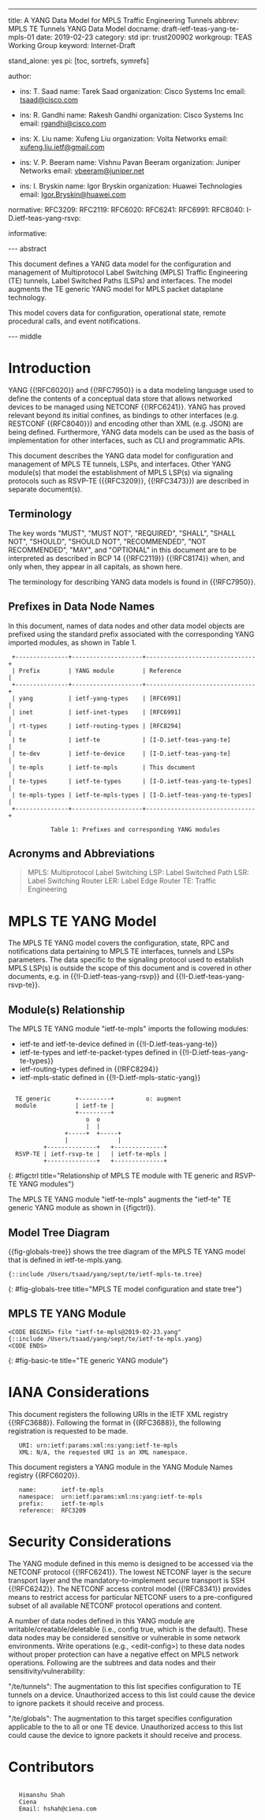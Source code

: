 ---
title: A YANG Data Model for MPLS Traffic Engineering Tunnels
abbrev: MPLS TE Tunnels YANG Data Model
docname: draft-ietf-teas-yang-te-mpls-01
date: 2019-02-23
category: std
ipr: trust200902
workgroup: TEAS Working Group
keyword: Internet-Draft

stand_alone: yes
pi: [toc, sortrefs, symrefs]

author:

 -
    ins: T. Saad
    name: Tarek Saad
    organization: Cisco Systems Inc
    email: tsaad@cisco.com
 -
   ins: R. Gandhi
   name: Rakesh Gandhi
   organization: Cisco Systems Inc
   email: rgandhi@cisco.com

 -
   ins: X. Liu
   name: Xufeng Liu
   organization: Volta Networks
   email: xufeng.liu.ietf@gmail.com

 -
   ins: V. P. Beeram
   name: Vishnu Pavan Beeram
   organization: Juniper Networks
   email: vbeeram@juniper.net

 -
    ins: I. Bryskin
    name: Igor Bryskin
    organization: Huawei Technologies
    email: Igor.Bryskin@huawei.com

normative:
  RFC3209:
  RFC2119:
  RFC6020:
  RFC6241:
  RFC6991:
  RFC8040:
  I-D.ietf-teas-yang-rsvp:

informative:

--- abstract

This document defines a YANG data model for the configuration and management of
Multiprotocol Label Switching (MPLS) Traffic Engineering (TE) tunnels,
Label Switched Paths (LSPs) and interfaces. The model augments the TE generic YANG
model for MPLS packet dataplane technology.

This model covers data for configuration, operational state, remote procedural
calls, and event notifications.

--- middle

# Introduction

YANG {{!RFC6020}} and {{!RFC7950}} is a data modeling language used to define
the contents of a conceptual data store that allows networked devices to be
managed using NETCONF {{!RFC6241}}. YANG has proved relevant beyond its initial
confines, as bindings to other interfaces (e.g. RESTCONF {{RFC8040}}) and
encoding other than XML (e.g. JSON) are being defined. Furthermore, YANG data
models can be used as the basis of implementation for other interfaces, such as
CLI and programmatic APIs.

This document describes the YANG data model for configuration and management of
MPLS TE tunnels, LSPs, and interfaces.  Other YANG module(s) that model the establishment of
MPLS LSP(s) via signaling protocols such as RSVP-TE ({{RFC3209}}, {{!RFC3473}}) are described
in separate document(s).

## Terminology

The key words "MUST", "MUST NOT", "REQUIRED", "SHALL", "SHALL NOT", "SHOULD",
"SHOULD NOT", "RECOMMENDED", "NOT RECOMMENDED", "MAY", and "OPTIONAL" in this
document are to be interpreted as described in BCP 14 {{!RFC2119}} {{!RFC8174}}
when, and only when, they appear in all capitals, as shown here.

The terminology for describing YANG data models is found in {{!RFC7950}}.

## Prefixes in Data Node Names

In this document, names of data nodes and other data model objects are prefixed
using the standard prefix associated with the corresponding YANG imported
modules, as shown in Table 1.

~~~~~~~~~~
 +---------------+--------------------+-------------------------------+
 | Prefix        | YANG module        | Reference                     |
 +---------------+--------------------+-------------------------------+
 | yang          | ietf-yang-types    | [RFC6991]                     |
 | inet          | ietf-inet-types    | [RFC6991]                     |
 | rt-types      | ietf-routing-types | [RFC8294]                     |
 | te            | ietf-te            | [I-D.ietf-teas-yang-te]       |
 | te-dev        | ietf-te-device     | [I-D.ietf-teas-yang-te]       |
 | te-mpls       | ietf-te-mpls       | This document                 |
 | te-types      | ietf-te-types      | [I-D.ietf-teas-yang-te-types] |
 | te-mpls-types | ietf-te-mpls-types | [I-D.ietf-teas-yang-te-types] |
 +---------------+--------------------+-------------------------------+

            Table 1: Prefixes and corresponding YANG modules
~~~~~~~~~~

## Acronyms and Abbreviations

> MPLS: Multiprotocol Label Switching
> LSP: Label Switched Path
> LSR: Label Switching Router
> LER: Label Edge Router
> TE: Traffic Engineering


# MPLS TE YANG Model

The MPLS TE YANG model covers the configuration, state, RPC and notifications
data pertaining to MPLS TE interfaces, tunnels and LSPs parameters. The data
specific to the signaling protocol used to establish MPLS LSP(s) is outside the
scope of this document and is covered in other documents, e.g. in
{{!I-D.ietf-teas-yang-rsvp}} and {{!I-D.ietf-teas-yang-rsvp-te}}.

## Module(s) Relationship

The MPLS TE YANG module "ietf-te-mpls" imports the following modules:

- ietf-te and ietf-te-device defined in {{!I-D.ietf-teas-yang-te}}
- ietf-te-types and ietf-te-packet-types defined in
  {{!I-D.ietf-teas-yang-te-types}}
- ietf-routing-types defined in {{!RFC8294}}
- ietf-mpls-static defined in {{!I-D.ietf-mpls-static-yang}}

~~~

  TE generic       +---------+         o: augment
  module           | ietf-te |
                   +---------+
                      o  o
                      |  |
                +-----+  +-----+
                |              |
          +--------------+   +--------------+ 
  RSVP-TE | ietf-rsvp-te |   | ietf-te-mpls |
          +--------------+   +--------------+

~~~
{: #figctrl title="Relationship of MPLS TE module with TE generic and RSVP-TE
YANG modules"}

The MPLS TE YANG module "ietf-te-mpls" augments the "ietf-te" TE generic YANG
module as shown in {{figctrl}}.

## Model Tree Diagram

{{fig-globals-tree}} shows the tree diagram of the MPLS TE YANG model that is
defined in ietf-te-mpls.yang.

~~~~~~~~~~~
{::include /Users/tsaad/yang/sept/te/ietf-mpls-te.tree}
~~~~~~~~~~~
{: #fig-globals-tree title="MPLS TE model configuration and state tree"}


## MPLS TE YANG Module

~~~~~~~~~~
<CODE BEGINS> file "ietf-te-mpls@2019-02-23.yang"
{::include /Users/tsaad/yang/sept/te/ietf-te-mpls.yang}
<CODE ENDS>
~~~~~~~~~~
{: #fig-basic-te title="TE generic YANG module"}

# IANA Considerations

This document registers the following URIs in the IETF XML registry
{{!RFC3688}}.
Following the format in {{RFC3688}}, the following registration is
requested to be made.

~~~
   URI: urn:ietf:params:xml:ns:yang:ietf-te-mpls
   XML: N/A, the requested URI is an XML namespace.
~~~

This document registers a YANG module in the YANG Module Names
registry {{RFC6020}}.

~~~
   name:       ietf-te-mpls
   namespace:  urn:ietf:params:xml:ns:yang:ietf-te-mpls
   prefix:     ietf-te-mpls
   reference:  RFC3209
~~~

# Security Considerations

The YANG module defined in this memo is designed to be accessed via
the NETCONF protocol {{!RFC6241}}.  The lowest NETCONF layer is the
secure transport layer and the mandatory-to-implement secure
transport is SSH {{!RFC6242}}.  The NETCONF access control model
{{!RFC8341}} provides means to restrict access for particular NETCONF
users to a pre-configured subset of all available NETCONF protocol
operations and content.

A number of data nodes defined in this YANG module are
writable/creatable/deletable (i.e., config true, which is the
default).  These data nodes may be considered sensitive or vulnerable
in some network environments.  Write operations (e.g., \<edit-config\>)
to these data nodes without proper protection can have a negative
effect on MPLS network operations.  Following are the subtrees and data
nodes and their sensitivity/vulnerability:

"/te/tunnels":  The augmentation to this list specifies configuration to
TE tunnels on a device.  Unauthorized access to this list could cause
the device to ignore packets it should receive and process.

"/te/globals":  The augmentation to this target specifies configuration
applicable to the to all or one TE device.  Unauthorized access to this list
could cause the device to ignore packets it should receive and process.

# Contributors
~~~~

   Himanshu Shah
   Ciena
   Email: hshah@ciena.com

~~~~

